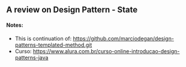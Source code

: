## A review on Design Pattern - State

#### Notes:

- This is continuation of: https://github.com/marciodegan/design-patterns-templated-method.git
- Curso: https://www.alura.com.br/curso-online-introducao-design-patterns-java
